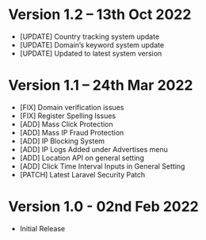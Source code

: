 # Version 1.2 – 13th Oct 2022
 - [UPDATE] Country tracking system update
 - [UPDATE] Domain’s keyword system update
 - [UPDATE] Updated to latest system version

# Version 1.1 – 24th Mar 2022
 - [FIX] Domain verification issues
 - [FIX] Register Spelling Issues
 - [ADD] Mass Click Protection
 - [ADD] Mass IP Fraud Protection
 - [ADD] IP Blocking System
 - [ADD] IP Logs Added under Advertises menu
 - [ADD] Location API on general setting
 - [ADD] Click Time Interval Inputs in General Setting
 - [PATCH] Latest Laravel Security Patch

# Version 1.0 - 02nd Feb 2022
 - Initial Release
